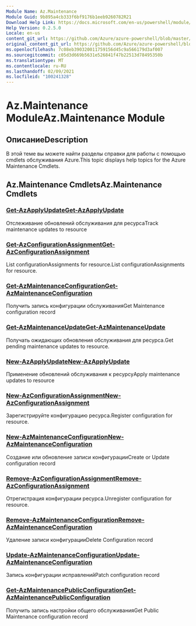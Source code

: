 ```yaml
---
Module Name: Az.Maintenance
Module Guid: 9b895a4cb333f6bf9176b1eeb9260782R21
Download Help Link: https://docs.microsoft.com/en-us/powershell/module/az.maintenance
Help Version: 0.2.5.0
Locale: en-us
content_git_url: https://github.com/Azure/azure-powershell/blob/master/src/Maintenance/Maintenance/help/Az.Maintenance.md
original_content_git_url: https://github.com/Azure/azure-powershell/blob/master/src/Maintenance/Maintenance/help/Az.Maintenance.md
ms.openlocfilehash: 7c08eb390320011759156d45c9a566179d3af007
ms.sourcegitcommit: c05d3d669b5631e526841f47b22513d78495350b
ms.translationtype: MT
ms.contentlocale: ru-RU
ms.lasthandoff: 02/09/2021
ms.locfileid: "100241328"
---
```

# <span data-ttu-id="8b81e-101">Az.Maintenance Module</span><span class="sxs-lookup"><span data-stu-id="8b81e-101">Az.Maintenance Module</span></span>
## <span data-ttu-id="8b81e-102">Описание</span><span class="sxs-lookup"><span data-stu-id="8b81e-102">Description</span></span>
<span data-ttu-id="8b81e-103">В этой теме вы можете найти разделы справки для работы с помощью cmdlets обслуживания Azure.</span><span class="sxs-lookup"><span data-stu-id="8b81e-103">This topic displays help topics for the Azure Maintenance Cmdlets.</span></span>

## <span data-ttu-id="8b81e-104">Az.Maintenance Cmdlets</span><span class="sxs-lookup"><span data-stu-id="8b81e-104">Az.Maintenance Cmdlets</span></span>
### [<span data-ttu-id="8b81e-105">Get-AzApplyUpdate</span><span class="sxs-lookup"><span data-stu-id="8b81e-105">Get-AzApplyUpdate</span></span>](Get-AzApplyUpdate.md)
<span data-ttu-id="8b81e-106">Отслеживание обновлений обслуживания для ресурса</span><span class="sxs-lookup"><span data-stu-id="8b81e-106">Track maintenance updates to resource</span></span>

### [<span data-ttu-id="8b81e-107">Get-AzConfigurationAssignment</span><span class="sxs-lookup"><span data-stu-id="8b81e-107">Get-AzConfigurationAssignment</span></span>](Get-AzConfigurationAssignment.md)
<span data-ttu-id="8b81e-108">List configurationAssignments for resource.</span><span class="sxs-lookup"><span data-stu-id="8b81e-108">List configurationAssignments for resource.</span></span>

### [<span data-ttu-id="8b81e-109">Get-AzMaintenanceConfiguration</span><span class="sxs-lookup"><span data-stu-id="8b81e-109">Get-AzMaintenanceConfiguration</span></span>](Get-AzMaintenanceConfiguration.md)
<span data-ttu-id="8b81e-110">Получить запись конфигурации обслуживания</span><span class="sxs-lookup"><span data-stu-id="8b81e-110">Get Maintenance configuration record</span></span>

### [<span data-ttu-id="8b81e-111">Get-AzMaintenanceUpdate</span><span class="sxs-lookup"><span data-stu-id="8b81e-111">Get-AzMaintenanceUpdate</span></span>](Get-AzMaintenanceUpdate.md)
<span data-ttu-id="8b81e-112">Получать ожидающих обновления обслуживания для ресурса.</span><span class="sxs-lookup"><span data-stu-id="8b81e-112">Get pending maintenance updates to resource.</span></span>

### [<span data-ttu-id="8b81e-113">New-AzApplyUpdate</span><span class="sxs-lookup"><span data-stu-id="8b81e-113">New-AzApplyUpdate</span></span>](New-AzApplyUpdate.md)
<span data-ttu-id="8b81e-114">Применение обновлений обслуживания к ресурсу</span><span class="sxs-lookup"><span data-stu-id="8b81e-114">Apply maintenance updates to resource</span></span>

### [<span data-ttu-id="8b81e-115">New-AzConfigurationAssignment</span><span class="sxs-lookup"><span data-stu-id="8b81e-115">New-AzConfigurationAssignment</span></span>](New-AzConfigurationAssignment.md)
<span data-ttu-id="8b81e-116">Зарегистрируйте конфигурацию ресурса.</span><span class="sxs-lookup"><span data-stu-id="8b81e-116">Register configuration for resource.</span></span>

### [<span data-ttu-id="8b81e-117">New-AzMaintenanceConfiguration</span><span class="sxs-lookup"><span data-stu-id="8b81e-117">New-AzMaintenanceConfiguration</span></span>](New-AzMaintenanceConfiguration.md)
<span data-ttu-id="8b81e-118">Создание или обновление записи конфигурации</span><span class="sxs-lookup"><span data-stu-id="8b81e-118">Create or Update configuration record</span></span>

### [<span data-ttu-id="8b81e-119">Remove-AzConfigurationAssignment</span><span class="sxs-lookup"><span data-stu-id="8b81e-119">Remove-AzConfigurationAssignment</span></span>](Remove-AzConfigurationAssignment.md)
<span data-ttu-id="8b81e-120">Отрегистрация конфигурации ресурса.</span><span class="sxs-lookup"><span data-stu-id="8b81e-120">Unregister configuration for resource.</span></span>

### [<span data-ttu-id="8b81e-121">Remove-AzMaintenanceConfiguration</span><span class="sxs-lookup"><span data-stu-id="8b81e-121">Remove-AzMaintenanceConfiguration</span></span>](Remove-AzMaintenanceConfiguration.md)
<span data-ttu-id="8b81e-122">Удаление записи конфигурации</span><span class="sxs-lookup"><span data-stu-id="8b81e-122">Delete Configuration record</span></span>

### [<span data-ttu-id="8b81e-123">Update-AzMaintenanceConfiguration</span><span class="sxs-lookup"><span data-stu-id="8b81e-123">Update-AzMaintenanceConfiguration</span></span>](Update-AzMaintenanceConfiguration.md)
<span data-ttu-id="8b81e-124">Запись конфигурации исправлений</span><span class="sxs-lookup"><span data-stu-id="8b81e-124">Patch configuration record</span></span>

### [<span data-ttu-id="8b81e-125">Get-AzMaintenancePublicConfiguration</span><span class="sxs-lookup"><span data-stu-id="8b81e-125">Get-AzMaintenancePublicConfiguration</span></span>](Get-AzMaintenancePublicConfiguration.md)
<span data-ttu-id="8b81e-126">Получить запись настройки общего обслуживания</span><span class="sxs-lookup"><span data-stu-id="8b81e-126">Get Public Maintenance configuration record</span></span>

